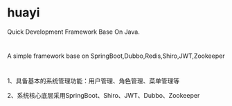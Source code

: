 # huayi
Quick Development Framework Base On Java.

#
A simple framework base on SpringBoot,Dubbo,Redis,Shiro,JWT,Zookeeper

#
1、具备基本的系统管理功能：用户管理、角色管理、菜单管理等

2、系统核心底层采用SpringBoot、Shiro、JWT、Dubbo、Zookeeper
